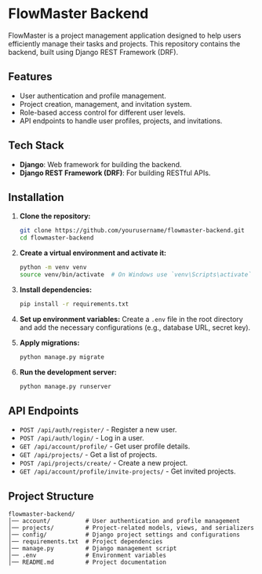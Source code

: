 # FlowMaster Backend

FlowMaster is a project management application designed to help users efficiently manage their tasks and projects. This repository contains the backend, built using Django REST Framework (DRF).

## Features
- User authentication and profile management.
- Project creation, management, and invitation system.
- Role-based access control for different user levels.
- API endpoints to handle user profiles, projects, and invitations.

## Tech Stack
- **Django**: Web framework for building the backend.
- **Django REST Framework (DRF)**: For building RESTful APIs.

## Installation

1. **Clone the repository:**
   ```sh
   git clone https://github.com/yourusername/flowmaster-backend.git
   cd flowmaster-backend
   ```

2. **Create a virtual environment and activate it:**
   ```sh
   python -m venv venv
   source venv/bin/activate  # On Windows use `venv\Scripts\activate`
   ```

3. **Install dependencies:**
   ```sh
   pip install -r requirements.txt
   ```

4. **Set up environment variables:**
   Create a `.env` file in the root directory and add the necessary configurations (e.g., database URL, secret key).

5. **Apply migrations:**
   ```sh
   python manage.py migrate
   ```

6. **Run the development server:**
   ```sh
   python manage.py runserver
   ```

## API Endpoints
- `POST /api/auth/register/` - Register a new user.
- `POST /api/auth/login/` - Log in a user.
- `GET /api/account/profile/` - Get user profile details.
- `GET /api/projects/` - Get a list of projects.
- `POST /api/projects/create/` - Create a new project.
- `GET /api/account/profile/invite-projects/` - Get invited projects.

## Project Structure
```
flowmaster-backend/
│── account/          # User authentication and profile management
│── projects/         # Project-related models, views, and serializers
│── config/           # Django project settings and configurations
│── requirements.txt  # Project dependencies
│── manage.py         # Django management script
│── .env              # Environment variables
│── README.md         # Project documentation
```


